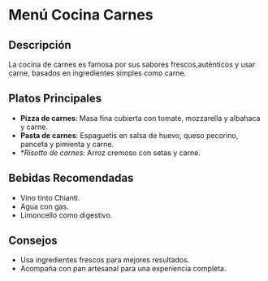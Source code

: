 # Menú Cocina Carnes

## Descripción
La cocina de carnes es famosa por sus sabores frescos,auténticos y usar carne, basados en ingredientes simples como carne.

## Platos Principales
- **Pizza de carnes**: Masa fina cubierta con tomate, mozzarella y albahaca y carne.
- **Pasta de carnes**: Espaguetis en salsa de huevo, queso pecorino, panceta y pimienta y carne.
- **Risotto de carnes*: Arroz cremoso con setas y carne.

## Bebidas Recomendadas
- Vino tinto Chianti.
- Agua con gas.
- Limoncello como digestivo.

## Consejos
- Usa ingredientes frescos para mejores resultados.
- Acompaña con pan artesanal para una experiencia completa.